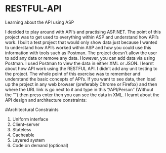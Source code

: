 # RESTFUL-API
Learning about the API using ASP

I decided to play around with API’s and practising ASP.NET. The point of this project was to get used to everything within ASP and understand how API’s work.
I built a test project that would only show data just because I wanted to understand how API’s worked within ASP and how you could use this information with tools such as Postman. The project doesn’t allow the user to add any data or remove any data. However, you can add data via using Postman.
I used Postman to view the data in either XML or JSON. I learnt about how API work using the RESTFUL API. 
I didn’t add any unit testing to the project. The whole point of this exercise was to remember and understand the basic concepts of API’s.
If you want to see data, then load up the project in any web browser (preferably Chrome or Firefox) and then where the URL link is go next to it and type in this “/API/Person” (Without the “”) then press enter then you can see the data in XML. 
I learnt about the API design and architecture constraints:

#Architectural Constraints
1.	Uniform interface
2.	Client–server
3.	Stateless
4.	Cacheable
5.	Layered system
6.	Code on demand (optional)
